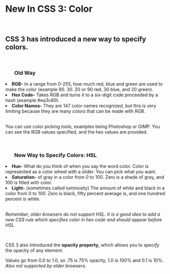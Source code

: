 
<html>
  <head>
    <meta charset="utf-8">
    <meta name="viewport" content="width=device-width">
    <title> CSS 3: Color</title>
    <link href="style.css" rel="stylesheet" type="text/css" />
  </head>
  <body>
    <script src="script.js"></script>

<h1>New In CSS 3: Color</h1>  
<br> 

<h2>CSS 3 has introduced a new way to specify colors.</h2>
<br> 
<h3> <ol> Old Way </ol> </h3>
<li> <strong> RGB-</strong> In a range from 0-255, how much red, blue and green are used to make the color (example 90. 30. 20 or 90 red, 30 blue, and 20 green).</li>
<li> <strong> Hex Code-</strong> Takes RGB and turns it to a six-digit code proceeded by a hash (example #ea3c80).</li>
<li> <strong>Color Names-</strong> They are 147 color names recognized, but this is very limiting because they are many colors that can be made with RGB.</li>
<br> 
<p> You can use color picking tools, examples being Photoshop or GIMP. You can see the RGB values specified, and the hex values are provided.</p> 
<br> 


<h3> <ul>New Way to Specify Colors: HSL </ul> </h3>

<li> <strong>Hue-</strong> What do you think of when you say the word color. Color is represented as a color wheel with a slider. You can pick what you want. </li>

<li> <strong>Saturation- </strong> of gray in a color from 0 to 100. Zero is a shade of gray, and 100 is filled with color.</li>

<li> <strong>Light-</strong> (sometimes called luminosity) The amount of white and black in a color from 0 to 100. Zero is black, fifty percent average is, and one hundred percent is white.</li> 
</ul>
<br> 
<p> <em>Remember, older browsers do not support HSL. It is a good idea to add a new CSS rule which specifies color in hex code and should appear before HSL.</em> </p>
<br> 

<p>CSS 3 also introduced the <strong> opacity property,</strong> which allows you to <em>specify</em> the opacity of any element.</p> 
<p>Values go from 0.0 to 1.0, so .75 is 75% opacity, 1.0 is 100% and 0.1 is 10%. <em>Also not supported by older browsers.</em></p>

 </body>

</html>
